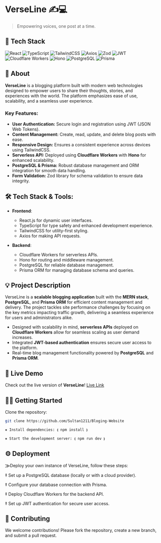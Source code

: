 # VerseLine ✍️💻
> Empowering voices, one post at a time.

## 🚀 Tech Stack

![React](https://img.shields.io/badge/React-61DAFB?style=for-the-badge&logo=react&logoColor=black) 
![TypeScript](https://img.shields.io/badge/TypeScript-3178C6?style=for-the-badge&logo=typescript&logoColor=white) 
![TailwindCSS](https://img.shields.io/badge/TailwindCSS-38B2AC?style=for-the-badge&logo=tailwind-css&logoColor=white) 
![Axios](https://img.shields.io/badge/Axios-5A29E4?style=for-the-badge&logo=axios&logoColor=white) 
![Zod](https://img.shields.io/badge/Zod-2C7A7B?style=for-the-badge&logo=zod&logoColor=white) 
![JWT](https://img.shields.io/badge/JWT-000000?style=for-the-badge&logo=json-web-tokens&logoColor=white) 
![Cloudflare Workers](https://img.shields.io/badge/Cloudflare%20Workers-F38020?style=for-the-badge&logo=cloudflare&logoColor=white) 
![Hono](https://img.shields.io/badge/Hono-FF5C00?style=for-the-badge&logo=hono&logoColor=white) 
![PostgreSQL](https://img.shields.io/badge/PostgreSQL-336791?style=for-the-badge&logo=postgresql&logoColor=white) 
![Prisma](https://img.shields.io/badge/Prisma-2D3748?style=for-the-badge&logo=prisma&logoColor=white)

## 🌟 About

**VerseLine** is a blogging platform built with modern web technologies designed to empower users to share their thoughts, stories, and experiences with the world. The platform emphasizes ease of use, scalability, and a seamless user experience.

### Key Features:
- **User Authentication:** Secure login and registration using JWT (JSON Web Tokens).
- **Content Management:** Create, read, update, and delete blog posts with ease.
- **Responsive Design:** Ensures a consistent experience across devices using TailwindCSS.
- **Serverless API:** Deployed using **Cloudflare Workers** with **Hono** for enhanced scalability.
- **PostgreSQL & Prisma:** Robust database management and ORM integration for smooth data handling.
- **Form Validation:** Zod library for schema validation to ensure data integrity.

## 🛠️ Tech Stack & Tools:

- **Frontend**: 
  - React.js for dynamic user interfaces.
  - TypeScript for type safety and enhanced development experience.
  - TailwindCSS for utility-first styling.
  - Axios for making API requests.

- **Backend**: 
  - Cloudflare Workers for serverless APIs.
  - Hono for routing and middleware management.
  - PostgreSQL for reliable database management.
  - Prisma ORM for managing database schema and queries.

## 💡 Project Description

VerseLine is a **scalable blogging application** built with the **MERN stack**, **PostgreSQL**, and **Prisma ORM** for efficient content management and delivery. The project tackles site performance challenges by focusing on the key metrics impacting traffic growth, delivering a seamless experience for users and administrators alike.

- Designed with scalability in mind, **serverless APIs** deployed on **Cloudflare Workers** allow for seamless scaling as user demand increases.
- Integrated **JWT-based authentication** ensures secure user access to the platform.
- Real-time blog management functionality powered by **PostgreSQL** and **Prisma ORM**.

## 🔗 Live Demo

Check out the live version of **VerseLine**! [Live Link](https://bloging-website-hbpm.vercel.app/)

## 🧑‍💻 Getting Started

Clone the repository:

```bash
git clone https://github.com/Sultan1211/Bloging-Website

⁕ Install dependencies: ⟬ npm install ⟭

⁕ Start the development server: ⟬ npm run dev ⟭
```
## ⚙️ Deployment

⨠Deploy your own instance of VerseLine, follow these steps:

‡ Set up a PostgreSQL database (locally or with a cloud provider).

‡ Configure your database connection with Prisma.

‡ Deploy Cloudflare Workers for the backend API.

‡ Set up JWT authentication for secure user access.

## 🤝 Contributing

We welcome contributions! Please fork the repository, create a new branch, and submit a pull request.

